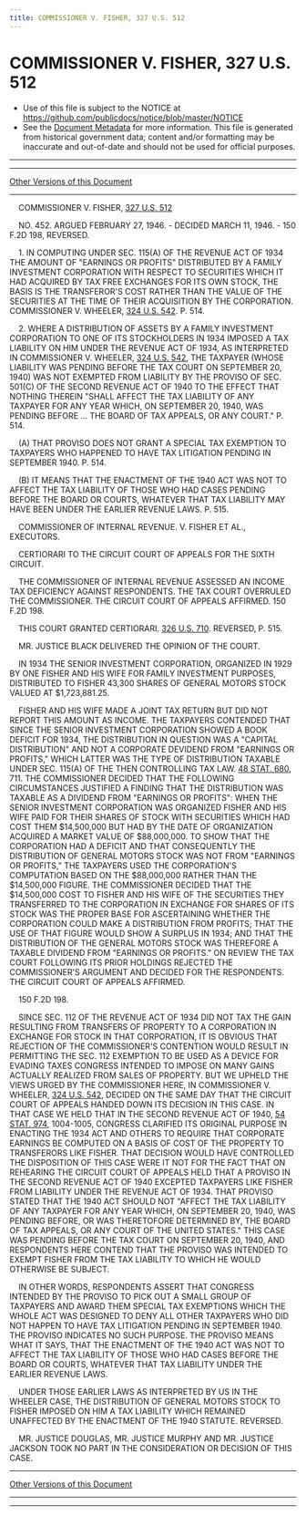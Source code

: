 ```yaml
---
title: COMMISSIONER V. FISHER, 327 U.S. 512
---
```


# COMMISSIONER V. FISHER, 327 U.S. 512

* Use of this file is subject to the NOTICE at https://github.com/publicdocs/notice/blob/master/NOTICE
* See the [Document Metadata](../../../index.md) for more information.
  This file is generated from historical government data; content and/or formatting may be inaccurate and out-of-date and should not be used for official purposes.

----------
----------

[Other Versions of this Document](https://publicdocs.github.io/go/links?ns=uslm-x&ref=%2Fus%2Fcourts%2Fscotus%2FusReporter%2F327%2F512)

----------

    COMMISSIONER V. FISHER, [327 U.S. 512][/us/courts/scotus/usReporter/327/512]

    NO. 452.  ARGUED FEBRUARY 27, 1946.  - DECIDED MARCH 11, 1946.  - 150 F.2D 198, REVERSED.

    1.  IN COMPUTING UNDER SEC. 115(A) OF THE REVENUE ACT OF 1934 THE AMOUNT OF "EARNINGS OR PROFITS" DISTRIBUTED BY A FAMILY INVESTMENT CORPORATION WITH RESPECT TO SECURITIES WHICH IT HAD ACQUIRED BY TAX FREE EXCHANGES FOR ITS OWN STOCK, THE BASIS IS THE TRANSFEROR'S COST RATHER THAN THE VALUE OF THE SECURITIES AT THE TIME OF THEIR ACQUISITION BY THE CORPORATION.  COMMISSIONER V. WHEELER, [324 U.S. 542][/us/courts/scotus/usReporter/324/542].  P. 514.

    2.  WHERE A DISTRIBUTION OF ASSETS BY A FAMILY INVESTMENT CORPORATION TO ONE OF ITS STOCKHOLDERS IN 1934 IMPOSED A TAX LIABILITY ON HIM UNDER THE REVENUE ACT OF 1934, AS INTERPRETED IN COMMISSIONER V. WHEELER, [324 U.S. 542][/us/courts/scotus/usReporter/324/542], THE TAXPAYER (WHOSE LIABILITY WAS PENDING BEFORE THE TAX COURT ON SEPTEMBER 20, 1940) WAS NOT EXEMPTED FROM LIABILITY BY THE PROVISO OF SEC. 501(C) OF THE SECOND REVENUE ACT OF 1940 TO THE EFFECT THAT NOTHING THEREIN "SHALL AFFECT THE TAX LIABILITY OF ANY TAXPAYER FOR ANY YEAR WHICH, ON SEPTEMBER 20, 1940, WAS PENDING BEFORE  ...  THE BOARD OF TAX APPEALS, OR ANY COURT."  P. 514.

    (A)  THAT PROVISO DOES NOT GRANT A SPECIAL TAX EXEMPTION TO TAXPAYERS WHO HAPPENED TO HAVE TAX LITIGATION PENDING IN SEPTEMBER 1940.  P. 514.

    (B)  IT MEANS THAT THE ENACTMENT OF THE 1940 ACT WAS NOT TO AFFECT THE TAX LIABILITY OF THOSE WHO HAD CASES PENDING BEFORE THE BOARD OR COURTS, WHATEVER THAT TAX LIABILITY MAY HAVE BEEN UNDER THE EARLIER REVENUE LAWS.  P. 515.

    COMMISSIONER OF INTERNAL REVENUE.  V. FISHER ET AL., EXECUTORS.

    CERTIORARI TO THE CIRCUIT COURT OF APPEALS FOR THE SIXTH CIRCUIT.

    THE COMMISSIONER OF INTERNAL REVENUE ASSESSED AN INCOME TAX DEFICIENCY AGAINST RESPONDENTS.  THE TAX COURT OVERRULED THE COMMISSIONER.  THE CIRCUIT COURT OF APPEALS AFFIRMED.  150 F.2D 198.

    THIS COURT GRANTED CERTIORARI.  [326 U.S. 710][/us/courts/scotus/usReporter/326/710].  REVERSED, P. 515.

    MR. JUSTICE BLACK DELIVERED THE OPINION OF THE COURT.

    IN 1934 THE SENIOR INVESTMENT CORPORATION, ORGANIZED IN 1929 BY ONE FISHER AND HIS WIFE FOR FAMILY INVESTMENT PURPOSES, DISTRIBUTED TO FISHER 43,300 SHARES OF GENERAL MOTORS STOCK VALUED AT $1,723,881.25.

    FISHER AND HIS WIFE MADE A JOINT TAX RETURN BUT DID NOT REPORT THIS AMOUNT AS INCOME.  THE TAXPAYERS CONTENDED THAT SINCE THE SENIOR INVESTMENT CORPORATION SHOWED A BOOK DEFICIT FOR 1934, THE DISTRIBUTION IN QUESTION WAS A "CAPITAL DISTRIBUTION" AND NOT A CORPORATE DEVIDEND FROM "EARNINGS OR PROFITS," WHICH LATTER WAS THE TYPE OF DISTRIBUTION TAXABLE UNDER SEC. 115(A) OF THE THEN CONTROLLING TAX LAW.  [48 STAT. 680][/us/stat/48/680], 711.  THE COMMISSIONER DECIDED THAT THE FOLLOWING CIRCUMSTANCES JUSTIFIED A FINDING THAT THE DISTRIBUTION WAS TAXABLE AS A DIVIDEND FROM "EARNINGS OR PROFITS":  WHEN THE SENIOR INVESTMENT CORPORATION WAS ORGANIZED FISHER AND HIS WIFE PAID FOR THEIR SHARES OF STOCK WITH SECURITIES WHICH HAD COST THEM $14,500,000 BUT HAD BY THE DATE OF ORGANIZATION ACQUIRED A MARKET VALUE OF $88,000,000.  TO SHOW THAT THE CORPORATION HAD A DEFICIT AND THAT CONSEQUENTLY THE DISTRIBUTION OF GENERAL MOTORS STOCK WAS NOT FROM "EARNINGS OR PROFITS," THE TAXPAYERS USED THE CORPORATION'S COMPUTATION BASED ON THE $88,000,000 RATHER THAN THE $14,500,000 FIGURE.  THE COMMISSIONER DECIDED THAT THE $14,500,000 COST TO FISHER AND HIS WIFE OF THE SECURITIES THEY TRANSFERRED TO THE CORPORATION IN EXCHANGE FOR SHARES OF ITS STOCK WAS THE PROPER BASE FOR ASCERTAINING WHETHER THE CORPORATION COULD MAKE A DISTRIBUTION FROM PROFITS; THAT THE USE OF THAT FIGURE WOULD SHOW A SURPLUS IN 1934; AND THAT THE DISTRIBUTION OF THE GENERAL MOTORS STOCK WAS THEREFORE A TAXABLE DIVIDEND FROM "EARNINGS OR PROFITS."  ON REVIEW THE TAX COURT FOLLOWING ITS PRIOR HOLDINGS REJECTED THE COMMISSIONER'S ARGUMENT AND DECIDED FOR THE RESPONDENTS.  THE CIRCUIT COURT OF APPEALS AFFIRMED.

    150 F.2D 198.

    SINCE SEC. 112 OF THE REVENUE ACT OF 1934 DID NOT TAX THE GAIN RESULTING FROM TRANSFERS OF PROPERTY TO A CORPORATION IN EXCHANGE FOR STOCK IN THAT CORPORATION, IT IS OBVIOUS THAT REJECTION OF THE COMMISSIONER'S CONTENTION WOULD RESULT IN PERMITTING THE SEC. 112 EXEMPTION TO BE USED AS A DEVICE FOR EVADING TAXES CONGRESS INTENDED TO IMPOSE ON MANY GAINS ACTUALLY REALIZED FROM SALES OF PROPERTY.  BUT WE UPHELD THE VIEWS URGED BY THE COMMISSIONER HERE, IN COMMISSIONER V. WHEELER, [324 U.S. 542][/us/courts/scotus/usReporter/324/542], DECIDED ON THE SAME DAY THAT THE CIRCUIT COURT OF APPEALS HANDED DOWN ITS DECISION IN THIS CASE.  IN THAT CASE WE HELD THAT IN THE SECOND REVENUE ACT OF 1940, [54 STAT. 974][/us/stat/54/974], 1004-1005, CONGRESS CLARIFIED ITS ORIGINAL PURPOSE IN ENACTING THE 1934 ACT AND OTHERS TO REQUIRE THAT CORPORATE EARNINGS BE COMPUTED ON A BASIS OF COST OF THE PROPERTY TO TRANSFERORS LIKE FISHER.  THAT DECISION WOULD HAVE CONTROLLED THE DISPOSITION OF THIS CASE WERE IT NOT FOR THE FACT THAT ON REHEARING THE CIRCUIT COURT OF APPEALS HELD THAT A PROVISO IN THE SECOND REVENUE ACT OF 1940 EXCEPTED TAXPAYERS LIKE FISHER FROM LIABILITY UNDER THE REVENUE ACT OF 1934.  THAT PROVISO STATED THAT THE 1940 ACT SHOULD NOT "AFFECT THE TAX LIABILITY OF ANY TAXPAYER FOR ANY YEAR WHICH, ON SEPTEMBER 20, 1940, WAS PENDING BEFORE, OR WAS THERETOFORE DETERMINED BY, THE BOARD OF TAX APPEALS, OR ANY COURT OF THE UNITED STATES."  THIS CASE WAS PENDING BEFORE THE TAX COURT ON SEPTEMBER 20, 1940, AND RESPONDENTS HERE CONTEND THAT THE PROVISO WAS INTENDED TO EXEMPT FISHER FROM THE TAX LIABILITY TO WHICH HE WOULD OTHERWISE BE SUBJECT.

    IN OTHER WORDS, RESPONDENTS ASSERT THAT CONGRESS INTENDED BY THE PROVISO TO PICK OUT A SMALL GROUP OF TAXPAYERS AND AWARD THEM SPECIAL TAX EXEMPTIONS WHICH THE WHOLE ACT WAS DESIGNED TO DENY ALL OTHER TAXPAYERS WHO DID NOT HAPPEN TO HAVE TAX LITIGATION PENDING IN SEPTEMBER 1940.  THE PROVISO INDICATES NO SUCH PURPOSE.  THE PROVISO MEANS WHAT IT SAYS, THAT THE ENACTMENT OF THE 1940 ACT WAS NOT TO AFFECT THE TAX LIABILITY OF THOSE WHO HAD CASES BEFORE THE BOARD OR COURTS, WHATEVER THAT TAX LIABILITY UNDER THE EARLIER REVENUE LAWS.

    UNDER THOSE EARLIER LAWS AS INTERPRETED BY US IN THE WHEELER CASE, THE DISTRIBUTION OF GENERAL MOTORS STOCK TO FISHER IMPOSED ON HIM A TAX LIABILITY WHICH REMAINED UNAFFECTED BY THE ENACTMENT OF THE 1940 STATUTE.  REVERSED.

    MR. JUSTICE DOUGLAS, MR. JUSTICE MURPHY AND MR. JUSTICE JACKSON TOOK NO PART IN THE CONSIDERATION OR DECISION OF THIS CASE.

----------

[Other Versions of this Document](https://publicdocs.github.io/go/links?ns=uslm-x&ref=%2Fus%2Fcourts%2Fscotus%2FusReporter%2F327%2F512)

----------
----------

[/us/courts/scotus/usReporter/327/512]: https://publicdocs.github.io/go/links?ns=uslm-x&ref=%2Fus%2Fcourts%2Fscotus%2FusReporter%2F327%2F512
[/us/courts/scotus/usReporter/324/542]: https://publicdocs.github.io/go/links?ns=uslm-x&ref=%2Fus%2Fcourts%2Fscotus%2FusReporter%2F324%2F542
[/us/courts/scotus/usReporter/324/542]: https://publicdocs.github.io/go/links?ns=uslm-x&ref=%2Fus%2Fcourts%2Fscotus%2FusReporter%2F324%2F542
[/us/courts/scotus/usReporter/326/710]: https://publicdocs.github.io/go/links?ns=uslm-x&ref=%2Fus%2Fcourts%2Fscotus%2FusReporter%2F326%2F710
[/us/stat/48/680]: https://publicdocs.github.io/go/links?ns=uslm&ref=%2Fus%2Fstat%2F48%2F680
[/us/courts/scotus/usReporter/324/542]: https://publicdocs.github.io/go/links?ns=uslm-x&ref=%2Fus%2Fcourts%2Fscotus%2FusReporter%2F324%2F542
[/us/stat/54/974]: https://publicdocs.github.io/go/links?ns=uslm&ref=%2Fus%2Fstat%2F54%2F974


